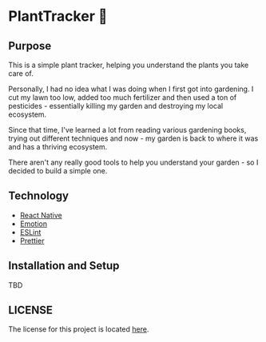 # PlantTracker 🌳

## Purpose

This is a simple plant tracker, helping you understand
the plants you take care of.

Personally, I had no idea what I was doing when I first got into gardening. I cut my lawn too low, added too much fertilizer and then used a ton of pesticides - essentially killing my garden and destroying my local ecosystem.

Since that time, I've learned a lot from reading various gardening books, trying out different techniques and now - my garden is back to where it was and has a thriving ecosystem.

There aren't any really good tools to help you understand your garden - so I decided to build a simple one.

## Technology

- [React Native](https://facebook.github.io/react-native/)
- [Emotion](https://emotion.sh)
- [ESLint](https://eslint.org/)
- [Prettier](https://prettier.io/)

## Installation and Setup

TBD

## LICENSE

The license for this project is located [here](LICENSE). 

